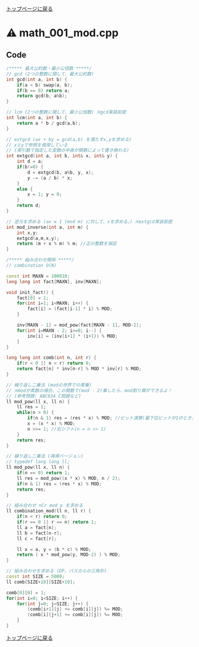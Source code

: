<!-- mathjax config similar to math.stackexchange -->
<script type="text/x-mathjax-config">
MathJax.Hub.Config({
  jax: ["input/TeX", "output/HTML-CSS"],
  tex2jax: {
    inlineMath: [ ['$', '$'] ],
    displayMath: [ ['$$', '$$']],
    processEscapes: true,
    skipTags: ['script', 'noscript', 'style', 'textarea', 'pre', 'code']
  },
  messageStyle: "none",
  "HTML-CSS": { preferredFont: "TeX", availableFonts: ["STIX","TeX"] }
});
</script>
<script src="http://cdn.mathjax.org/mathjax/latest/MathJax.js?config=TeX-AMS_HTML" type="text/javascript"></script>

<script type="text/javascript" src="https://cdnjs.cloudflare.com/ajax/libs/jquery/3.4.1/jquery.min.js"></script>
<link rel="stylesheet" href="../css/copy-button.css" />
<script type="text/javascript" src="../js/balloons.js"></script>
<script type="text/javascript" src="../js/copy-button.js"></script>



[トップページに戻る](../index.html)

# :warning: math\_001\_mod.cpp

## Code

```cpp
/***** 最大公約数・最小公倍数 *****/
// gcd (2つの整数に関して、最大公約数)
int gcd(int a, int b) {
    if(a < b) swap(a, b);
    if(b == 0) return a;
    return gcd(b, a%b);
}

// lcm (2つの整数に関して、最小公倍数) ※gcd実装前提
int lcm(int a, int b) {
    return a * b / gcd(a,b);
}

// extgcd (ax + by = gcd(a,b) を満たすx,yを求める)
// xとyで参照を使用している
// (実引数で指定した変数の中身が関数によって書き換わる)
int extgcd(int a, int b, int& x, int& y) {
    int d = a;
    if(b!=0) {
        d = extgcd(b, a%b, y, x);
        y -= (a / b) * x;
    }
    else {
        x = 1; y = 0;
    }
    return d;
}

// 逆元を求める (ax ≡ 1 (mod m) に対して、xを求める。) ※extgcd実装前提
int mod_inverse(int a, int m) {
    int x,y;
    extgcd(a,m,x,y);
    return (m + x % m) % m; //正の整数を保証
}

/***** 組み合わせ関係 *****/
// combination O(N)

const int MAXN = 100010;
long long int fact[MAXN], inv[MAXN];

void init_fact() {
    fact[0] = 1;
    for(int i=1; i<MAXN; i++) {
        fact[i] = (fact[i-1] * i) % MOD;
    }

    inv[MAXN - 1] = mod_pow(fact[MAXN - 1], MOD-2);
    for(int i=MAXN - 2; i>=0; i--) {
        inv[i] = (inv[i+1] * (i+1)) % MOD;
    }
}

long long int comb(int n, int r) {
    if(r < 0 || n < r) return 0;
    return fact[n] * inv[n-r] % MOD * inv[r] % MOD;
}

// 繰り返し二乗法 (modの世界での累乗)
// ※modが素数の場合、この関数で(mod - 2)乗したら、mod割り算ができるよ！
// (参考問題: ABC034 C問題など)
ll mod_pow(ll x, ll n) {
    ll res = 1;
    while(n > 0) {
        if(n & 1) res = (res * x) % MOD; //ビット演算(最下位ビットが1のとき)
        x = (x * x) % MOD;
        n >>= 1; //右シフト(n = n >> 1)
    }
    return res;
}

// 繰り返し二乗法 (再帰バージョン)
// typedef long long ll;
ll mod_pow(ll x, ll n) {
    if(n == 0) return 1;
    ll res = mod_pow((x * x) % MOD, n / 2);
    if(n & 1) res = (res * x) % MOD;
    return res;
}

// 組み合わせ nCr mod p を求める
ll combination_mod(ll n, ll r) {
    if(n < r) return 0;
    if(r == 0 || r == n) return 1;
    ll a = fact[n];
    ll b = fact[n-r];
    ll c = fact[r];

    ll x = a, y = (b * c) % MOD;
    return ( x * mod_pow(y, MOD-2) ) % MOD;
}

// 組み合わせを求める (DP、パスカルの三角形)
const int SIZE = 5000;
ll comb[SIZE+10][SIZE+10];

comb[0][0] = 1;
for(int i=0; i<SIZE; i++) {
    for(int j=0; j<SIZE; j++) {
        (comb[i+1][j] += comb[i][j]) %= MOD;
        (comb[i][j+1] += comb[i][j]) %= MOD;
    }
}

```

[トップページに戻る](../index.html)
